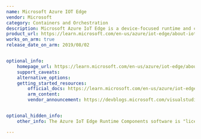 ```yaml
---
name: Microsoft Azure IOT Edge
vendor: Microsoft
category: Containers and Orchestration
description: Microsoft Azure IoT Edge is a device-focused runtime and cloud-managed service from Microsoft that enables deployment, execution, and monitoring of containerized workloads on IoT devices.
product_url: https://learn.microsoft.com/en-us/azure/iot-edge/about-iot-edge
works_on_arm: true
release_date_on_arm: 2019/08/02


optional_info:
    homepage_url: https://learn.microsoft.com/en-us/azure/iot-edge/about-iot-edge
    support_caveats:
    alternative_options:
    getting_started_resources:
        official_docs: https://learn.microsoft.com/en-us/azure/iot-edge/quickstart-linux
        arm_content:
        vendor_announcement: https://devblogs.microsoft.com/visualstudio/azure-iot-dev-experience-july-update-iot-edge-tooling-ga-and-more/


optional_hidden_info:
    other_info: The Azure IoT Edge Runtime Components software is "licensed, not sold," and while you have the right to "install and use any number of copies" and "distribute the software, in object code form only," you may not "modify or distribute the source code" in a way that would open-source Microsoft's other intellectual property.

---
```

